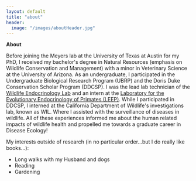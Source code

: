 ```yaml
---
layout: default
title: "about"
header:
  image: "/images/aboutHeader.jpg"
---
```

**About**

Before joining the Meyers lab at the University of Texas at Austin for my PhD, I received my bachelor's degree in Natural Resources (emphasis on Wildlife Conservation and Management) with a minor in Veterinary Science at the University of Arizona. As an undergraduate, I participated in the Undergraduate Biological Research Program (UBRP) and the Doris Duke Conservation Scholar Program (DDCSP). I was the lead lab technician of the [Wildlife Endocrinology Lab](https://cals.arizona.edu/research/ecology/webpages/people/people.html) and an intern at the [Laboratory for the Evolutionary Endocrinology of Primates (LEEP)](https://leepanthropology.weebly.com/people.html). While I participated in DDCSP, I interned at the California Department of Wildlife's investigations lab, known as WIL. Where I assisted with the surveillance of diseases in wildlife. All of these experiences informed me about the human related impacts of wildlife health and propelled me towards a graduate career in Disease Ecology!

My interests outside of research (in no particular order...but I do really like books...):
- Long walks with my Husband and dogs
- Reading
- Gardening









